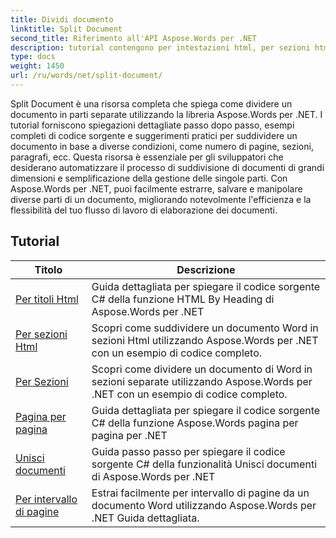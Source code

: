```yaml
---
title: Dividi documento
linktitle: Split Document
second_title: Riferimento all'API Aspose.Words per .NET
description: tutorial contengono per intestazioni html, per sezioni html, per sezioni, pagina per pagina, unisci documenti e per intervallo di pagine
type: docs
weight: 1450
url: /ru/words/net/split-document/
---
```

Split Document è una risorsa completa che spiega come dividere un documento in parti separate utilizzando la libreria Aspose.Words per .NET. I tutorial forniscono spiegazioni dettagliate passo dopo passo, esempi completi di codice sorgente e suggerimenti pratici per suddividere un documento in base a diverse condizioni, come numero di pagine, sezioni, paragrafi, ecc. Questa risorsa è essenziale per gli sviluppatori che desiderano automatizzare il processo di suddivisione di documenti di grandi dimensioni e semplificazione della gestione delle singole parti. Con Aspose.Words per .NET, puoi facilmente estrarre, salvare e manipolare diverse parti di un documento, migliorando notevolmente l'efficienza e la flessibilità del tuo flusso di lavoro di elaborazione dei documenti.

 ## Tutorial
| Titolo | Descrizione |
| --- | --- |
| [Per titoli Html](./by-headings-html/) | Guida dettagliata per spiegare il codice sorgente C# della funzione HTML By Heading di Aspose.Words per .NET |
| [Per sezioni Html](./by-sections-html/) | Scopri come suddividere un documento Word in sezioni Html utilizzando Aspose.Words per .NET con un esempio di codice completo. |
| [Per Sezioni](./by-sections/) | Scopri come dividere un documento di Word in sezioni separate utilizzando Aspose.Words per .NET con un esempio di codice completo. |
| [Pagina per pagina](./page-by-page/) | Guida dettagliata per spiegare il codice sorgente C# della funzione Aspose.Words pagina per pagina per .NET |
| [Unisci documenti](./merge-documents/) | Guida passo passo per spiegare il codice sorgente C# della funzionalità Unisci documenti di Aspose.Words per .NET |
| [Per intervallo di pagine](./by-page-range/) | Estrai facilmente per intervallo di pagine da un documento Word utilizzando Aspose.Words per .NET Guida dettagliata. |